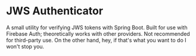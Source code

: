 # JWS Authenticator

A small utility for verifying JWS tokens with Spring Boot.
Built for use with Firebase Auth; theoretically works with other providers.
Not recommended for third-party use.
On the other hand, hey, if that's what you want to do I won't stop you.